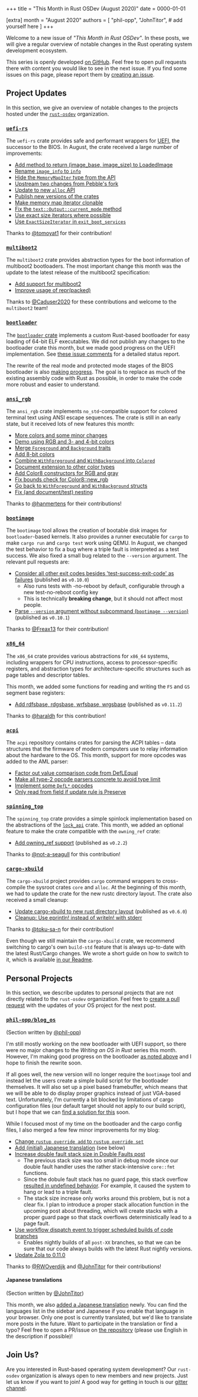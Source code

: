 +++
title = "This Month in Rust OSDev (August 2020)"
date = 0000-01-01

[extra]
month = "August 2020"
authors = [
    "phil-opp",
    "JohnTitor",
    # add yourself here
]
+++

Welcome to a new issue of _"This Month in Rust OSDev"_. In these posts, we will give a regular overview of notable changes in the Rust operating system development ecosystem.

<!-- more -->

This series is openly developed [on GitHub](https://github.com/rust-osdev/homepage/). Feel free to open pull requests there with content you would like to see in the next issue. If you find some issues on this page, please report them by [creating an issue](https://github.com/rust-osdev/homepage/issues/new).

<!--
    This is a draft for the upcoming "This Month in Rust OSDev (August 2020)" post.
    Feel free to create pull requests against the `next` branch to add your
    content here.
    Please take a look at the past posts on https://rust-osdev.com/ to see the
    general structure of these posts.
-->

## Project Updates

In this section, we give an overview of notable changes to the projects hosted under the [`rust-osdev`] organization.

[`rust-osdev`]: https://github.com/rust-osdev/about

### [`uefi-rs`](https://github.com/rust-osdev/uefi-rs)

The `uefi-rs` crate provides safe and performant wrappers for [UEFI](https://en.wikipedia.org/wiki/Unified_Extensible_Firmware_Interface), the successor to the BIOS. In August, the crate received a large number of improvements:

- [Add method to return (image_base, image_size) to LoadedImage](https://github.com/rust-osdev/uefi-rs/pull/149)
- [Rename `image_info` to `info`](https://github.com/rust-osdev/uefi-rs/pull/153)
- [Hide the `MemoryMapIter` type from the API](https://github.com/rust-osdev/uefi-rs/pull/154)
- [Upstream two changes from Pebble's fork](https://github.com/rust-osdev/uefi-rs/pull/156)
- [Update to new `alloc` API](https://github.com/rust-osdev/uefi-rs/pull/157)
- [Publish new versions of the crates](https://github.com/rust-osdev/uefi-rs/pull/158)
- [Make memory map iterator clonable](https://github.com/rust-osdev/uefi-rs/pull/161)
- [Fix the `text::Output::current_mode` method](https://github.com/rust-osdev/uefi-rs/pull/163)
- [Use exact size iterators where possible](https://github.com/rust-osdev/uefi-rs/pull/164)
- [Use `ExactSizeIterator` in `exit_boot_services`](https://github.com/rust-osdev/uefi-rs/pull/165)

Thanks to [@tomoyat1](https://github.com/tomoyat1) for their contribution!

### [`multiboot2`](https://github.com/rust-osdev/multiboot2-elf64)

The `multiboot2` crate provides abstraction types for the boot information of multiboot2 bootloaders. The most important change this month was the update to the latest release of the multiboot2 specification:

- [Add support for multiboot2](https://github.com/rust-osdev/multiboot2-elf64/pull/66)
- [Improve usage of repr(packed)](https://github.com/rust-osdev/multiboot2-elf64/pull/68)

Thanks to [@Caduser2020](https://github.com/Caduser2020) for these contributions and welcome to the `multiboot2` team!

### [`bootloader`](https://github.com/rust-osdev/bootloader)

The [`bootloader` crate](https://github.com/rust-osdev/bootloader) implements a custom Rust-based bootloader for easy loading of 64-bit ELF executables. We did not publish any changes to the bootloader crate this month, but we made good progress on the UEFI implementation. See [these issue comments](https://github.com/phil-opp/blog_os/issues/349#issuecomment-677645694) for a detailed status report.

The rewrite of the real mode and protected mode stages of the BIOS bootloader is also [making progress](https://gitter.im/rust-osdev/bootloader?at=5f4594ed9566774dfe3167bc). The goal is to replace as much of the existing assembly code with Rust as possible, in order to make the code more robust and easier to understand.

### [`ansi_rgb`](https://github.com/rust-osdev/ansi_rgb)

The `ansi_rgb` crate implements `no_std`-compatible support for colored terminal text using ANSI escape sequences. The crate is still in an early state, but it received lots of new features this month:

- [More colors and some minor changes](https://github.com/rust-osdev/ansi_rgb/pull/11)
- [Demo using RGB and 3- and 4-bit colors](https://github.com/rust-osdev/ansi_rgb/commit/19891574e3a4df81716973cf4c88ad965596c043)
- [Merge `Foreground` and `Background` traits](https://github.com/rust-osdev/ansi_rgb/commit/ebcb75b4f273fdeaef6fde051ca5dccb83560c13)
- [Add 8-bit colors](https://github.com/rust-osdev/ansi_rgb/commit/d6ed54ae50ab3653f9c94275efc369472c5278a9)
- [Combine `WithForeground` and `WithBackground` into `Colored`](https://github.com/rust-osdev/ansi_rgb/commit/0d77122be5a449a9c03f04421d43df90a7fd708e)
- [Document extension to other color types](https://github.com/rust-osdev/ansi_rgb/commit/9e10f6bac075b980cef66f4ddc9efab25c0a5504)
- [Add Color8 constructors for RGB and gray](https://github.com/rust-osdev/ansi_rgb/pull/12)
- [Fix bounds check for Color8::new_rgb](https://github.com/rust-osdev/ansi_rgb/pull/13)
- [Go back to `WithForeground` and `WithBackground` structs](https://github.com/rust-osdev/ansi_rgb/commit/3eb8c16681878ae97f8249524609f0611d9eddf6)
- [Fix (and document/test) nesting](https://github.com/rust-osdev/ansi_rgb/commit/9dd8d1828b1d0b3b707cb1f22c28074a6ce82ca5)

Thanks to [@hanmertens](https://github.com/hanmertens) for their contributions!

### [`bootimage`](https://github.com/rust-osdev/bootimage)

The `bootimage` tool allows the creation of bootable disk images for `bootloader`-based kernels. It also provides a runner executable for `cargo` to make `cargo run` and `cargo test` work using QEMU. In August, we changed the test behavior to fix a bug where a triple fault is interpreted as a test success. We also fixed a small bug related to the `--version` argument. The relevant pull requests are:

- [Consider all other exit codes besides 'test-success-exit-code' as failures](https://github.com/rust-osdev/bootimage/pull/65) <span class="gray">(published as `v0.10.0`)</span>
    - Also runs tests with -no-reboot by default, configurable through a new test-no-reboot config key
    - This is technically **breaking change**, but it should not affect most people.
- [Parse `--version` argument without subcommand (`bootimage --version`)](https://github.com/rust-osdev/bootimage/pull/67) <span class="gray">(published as `v0.10.1`)</span>

Thanks to [@Freax13](https://github.com/Freax13) for their contribution!

### [`x86_64`](https://github.com/rust-osdev/x86_64)

The `x86_64` crate provides various abstractions for `x86_64` systems, including wrappers for CPU instructions, access to processor-specific registers, and abstraction types for architecture-specific structures such as page tables and descriptor tables.

This month, we added some functions for reading and writing the `FS` and `GS` segment base registers:

- [Add rdfsbase, rdgsbase, wrfsbase, wrgsbase](https://github.com/rust-osdev/x86_64/pull/172) <span class="gray">(published as `v0.11.2`)</span>

Thanks to [@haraldh](https://github.com/haraldh) for this contribution!

### [`acpi`](https://github.com/rust-osdev/acpi)

The `acpi` repository contains crates for parsing the ACPI tables – data structures that the firmware of modern computers use to relay information about the hardware to the OS. This month, support for more opcodes was added to the AML parser:

- [Factor out value comparison code from DefLEqual](https://github.com/rust-osdev/acpi/commit/438bd9e4cc98bdac29a9eeccf0877592dd70c540)
- [Make all type-2 opcode parsers concrete to avoid type limit](https://github.com/rust-osdev/acpi/commit/28e46b3cd2f68b033ae9559d84e0d8784a527422)
- [Implement some `DefL*` opcodes](https://github.com/rust-osdev/acpi/compare/438bd9e4cc98bdac29a9eeccf0877592dd70c540...8dd5b21cf225e267d9786036ed134a45fc34b5f1)
- [Only read from field if update rule is Preserve](https://github.com/rust-osdev/acpi/commit/e54158ee0128c47acb5e34509e390010ee1feb74)

### [`spinning_top`](https://github.com/rust-osdev/spinning_top)

The `spinning_top` crate provides a simple spinlock implementation based on the abstractions of the [`lock_api`](https://docs.rs/lock_api/0.4.1/lock_api/) crate. This month, we added an optional feature to make the crate compatible with the `owning_ref` crate:

- [Add owning_ref support](https://github.com/rust-osdev/spinning_top/pull/7) <span class="gray">(published as `v0.2.2`)</span>

Thanks to [@not-a-seagull](https://github.com/not-a-seagull) for this contribution!

### [`cargo-xbuild`](https://github.com/rust-osdev/cargo-xbuild)

The `cargo-xbuild` project provides `cargo` command wrappers to cross-compile the sysroot crates `core` and `alloc`. At the beginning of this month, we had to update the crate for the new rustc directory layout. The crate also received a small cleanup:

- [Update cargo-xbuild to new rust directory layout](https://github.com/rust-osdev/cargo-xbuild/pull/87) <span class="gray">(published as `v0.6.0`)</span>
- [Cleanup: Use eprintln! instead of writeln! with stderr](https://github.com/rust-osdev/cargo-xbuild/pull/86)

Thanks to [@toku-sa-n](https://github.com/toku-sa-n) for their contribution!

Even though we still maintain the `cargo-xbuild` crate, we recommend switching to cargo's own `build-std` feature that is always up-to-date with the latest Rust/Cargo changes. We wrote a short guide on how to switch to it, which is available [in our Readme](https://github.com/rust-osdev/cargo-xbuild#alternative-the-build-std-feature-of-cargo).

## Personal Projects

In this section, we describe updates to personal projects that are not directly related to the `rust-osdev` organization. Feel free to [create a pull request](https://github.com/rust-osdev/homepage/pulls) with the updates of your OS project for the next post.

### [`phil-opp/blog_os`](https://github.com/phil-opp/blog_os)

<span class="gray">(Section written by [@phil-opp](https://github.com/phil-opp))</span>

I'm still mostly working on the new bootloader with UEFI support, so there were no major changes to the _Writing an OS in Rust_ series this month. However, I'm making good progress on the bootloader [as noted above](#bootloader) and I hope to finish the rewrite soon.

If all goes well, the new version will no longer require the `bootimage` tool and instead let the users create a simple build script for the bootloader themselves. It will also set up a pixel based framebuffer, which means that we will be able to do display proper graphics instead of just VGA-based text. Unfortunately, I'm currently a bit blocked by limitations of cargo configuration files (our default target should not apply to our build script), but I hope that we can [find a solution for this](https://github.com/rust-lang/cargo/issues/8687) soon.

While I focused most of my time on the bootloader and the cargo config files, I also merged a few few minor improvements for my blog:

- [Change `rustup override add` to `rustup override set`](https://github.com/phil-opp/blog_os/pull/843)
- [Add (initial) Japanese translation](https://github.com/phil-opp/blog_os/pull/845) (see below)
- [Increase double fault stack size in Double Faults post](https://github.com/phil-opp/blog_os/commit/0425bd3c819bd26910c4e82a7a24c2a5126d4116)
    - The previous stack size was too small in debug mode since our double fault handler uses the rather stack-intensive `core::fmt` functions.
    - Since the dobule fault stack has no guard page, this stack overflow [resulted in undefined behavior](https://github.com/phil-opp/blog_os/issues/449#issuecomment-667638975). For example, it caused the system to hang or lead to a triple fault.
    - The stack size increase only works around this problem, but is not a clear fix. I plan to introduce a proper stack allocation function in the upcoming post about threading, which will create stacks with a proper guard page so that stack overflows deterministically lead to a page fault.
- [Use workflow dispatch event to trigger scheduled builds of code branches](https://github.com/phil-opp/blog_os/pull/846)
    - Enables nightly builds of all `post-XX` branches, so that we can be sure that our code always builds with the latest Rust nightly versions.
- [Update Zola to 0.11.0](https://github.com/phil-opp/blog_os/pull/850)

Thanks to [@RWOverdijk](https://github.com/RWOverdijk) and [@JohnTitor](https://github.com/JohnTitor) for their contributions!

#### Japanese translations

<span class="gray">(Section written by [@JohnTitor](https://github.com/JohnTitor))</span>

This month, we also [added a Japanese translation](https://github.com/phil-opp/blog_os/pull/845) newly. You can find the languages list in the sidebar and Japanese if you enable that language in your browser.
Only one post is currently translated, but we'd like to translate more posts in the future.
Want to participate in the translation or find a typo? Feel free to open a PR/issue on [the repository](https://github.com/phil-opp/blog_os)
(please use English in the description if possible)!

## Join Us?

Are you interested in Rust-based operating system development? Our `rust-osdev` organization is always open to new members and new projects. Just let us know if you want to join! A good way for getting in touch is our [gitter channel](https://gitter.im/rust-osdev/Lobby).


<!--
TODO: Update publication date
-->